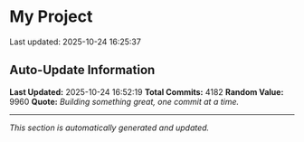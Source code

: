 # My Project


Last updated: 2025-10-24 16:25:37





























































































































































































































































































































































































































































































































































































































































































































































































































































































































































































































































































































































































































































































































































































































































































































































































































































































































































































































































































































































































































































































































































































































































































































































































































































































































































































































































































































































































































































































































































































































































































































































































































































































































































































































































































































































































































































































































































































































































































































































































































































































































































































































































































































































































































































































































































































































































































































































## Auto-Update Information

**Last Updated:** 2025-10-24 16:52:19
**Total Commits:** 4182
**Random Value:** 9960
**Quote:** _Building something great, one commit at a time._

---
_This section is automatically generated and updated._